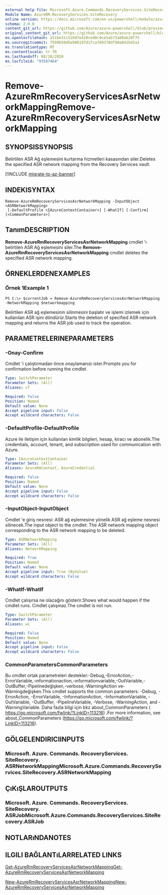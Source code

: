 ```yaml
---
external help file: Microsoft.Azure.Commands.RecoveryServices.SiteRecovery.dll-Help.xml
Module Name: AzureRM.RecoveryServices.SiteRecovery
online version: https://docs.microsoft.com/en-us/powershell/module/azurerm.recoveryservices.siterecovery/remove-azurermrecoveryservicesasrnetworkmapping
schema: 2.0.0
content_git_url: https://github.com/Azure/azure-powershell/blob/preview/src/ResourceManager/RecoveryServices.SiteRecovery/Commands.RecoveryServices.SiteRecovery/help/Remove-AzureRmRecoveryServicesAsrNetworkMapping.md
original_content_git_url: https://github.com/Azure/azure-powershell/blob/preview/src/ResourceManager/RecoveryServices.SiteRecovery/Commands.RecoveryServices.SiteRecovery/help/Remove-AzureRmRecoveryServicesAsrNetworkMapping.md
ms.openlocfilehash: a51be31c510d7e428ced0c9ce5ab73a80ab28f75
ms.sourcegitcommit: f599b50d5e980197d1fca769378df90a842b42a1
ms.translationtype: MT
ms.contentlocale: tr-TR
ms.lasthandoff: 08/20/2020
ms.locfileid: "93587464"
---
```

# <span data-ttu-id="54887-101">Remove-AzureRmRecoveryServicesAsrNetworkMapping</span><span class="sxs-lookup"><span data-stu-id="54887-101">Remove-AzureRmRecoveryServicesAsrNetworkMapping</span></span>

## <span data-ttu-id="54887-102">SYNOPSIS</span><span class="sxs-lookup"><span data-stu-id="54887-102">SYNOPSIS</span></span>
<span data-ttu-id="54887-103">Belirtilen ASR Ağ eşlemesini kurtarma hizmetleri kasasından siler.</span><span class="sxs-lookup"><span data-stu-id="54887-103">Deletes the specified ASR network mapping from the Recovery Services vault.</span></span>

[!INCLUDE [migrate-to-az-banner](../../includes/migrate-to-az-banner.md)]

## <span data-ttu-id="54887-104">INDEKI</span><span class="sxs-lookup"><span data-stu-id="54887-104">SYNTAX</span></span>

```
Remove-AzureRmRecoveryServicesAsrNetworkMapping -InputObject <ASRNetworkMapping>
 [-DefaultProfile <IAzureContextContainer>] [-WhatIf] [-Confirm] [<CommonParameters>]
```

## <span data-ttu-id="54887-105">Tanım</span><span class="sxs-lookup"><span data-stu-id="54887-105">DESCRIPTION</span></span>
<span data-ttu-id="54887-106">**Remove-AzureRmRecoveryServicesAsrNetworkMapping** cmdlet 'ı belirtilen ASR Ağ eşlemesini siler.</span><span class="sxs-lookup"><span data-stu-id="54887-106">The **Remove-AzureRmRecoveryServicesAsrNetworkMapping** cmdlet deletes the specified ASR network mapping.</span></span>

## <span data-ttu-id="54887-107">ÖRNEKLERDEN</span><span class="sxs-lookup"><span data-stu-id="54887-107">EXAMPLES</span></span>

### <span data-ttu-id="54887-108">Örnek 1</span><span class="sxs-lookup"><span data-stu-id="54887-108">Example 1</span></span>
```
PS C:\> $currentJob = Remove-AzureRmRecoveryServicesAsrNetworkMapping -NetworkMapping $networkmapping
```

<span data-ttu-id="54887-109">Belirtilen ASR ağ eşlemesinin silinmesini başlatır ve işlemi izlemek için kullanılan ASR işini döndürür.</span><span class="sxs-lookup"><span data-stu-id="54887-109">Starts the deletion of specified ASR network mapping and returns the ASR job used to track the operation.</span></span>

## <span data-ttu-id="54887-110">PARAMETRELERINE</span><span class="sxs-lookup"><span data-stu-id="54887-110">PARAMETERS</span></span>

### <span data-ttu-id="54887-111">-Onay</span><span class="sxs-lookup"><span data-stu-id="54887-111">-Confirm</span></span>
<span data-ttu-id="54887-112">Cmdlet 'i çalıştırmadan önce onaylamanızı ister.</span><span class="sxs-lookup"><span data-stu-id="54887-112">Prompts you for confirmation before running the cmdlet.</span></span>

```yaml
Type: SwitchParameter
Parameter Sets: (All)
Aliases: cf

Required: False
Position: Named
Default value: None
Accept pipeline input: False
Accept wildcard characters: False
```

### <span data-ttu-id="54887-113">-DefaultProfile</span><span class="sxs-lookup"><span data-stu-id="54887-113">-DefaultProfile</span></span>
<span data-ttu-id="54887-114">Azure ile iletişim için kullanılan kimlik bilgileri, hesap, kiracı ve abonelik.</span><span class="sxs-lookup"><span data-stu-id="54887-114">The credentials, account, tenant, and subscription used for communication with Azure.</span></span>
```yaml
Type: IAzureContextContainer
Parameter Sets: (All)
Aliases: AzureRmContext, AzureCredential

Required: False
Position: Named
Default value: None
Accept pipeline input: False
Accept wildcard characters: False
```

### <span data-ttu-id="54887-115">-InputObject</span><span class="sxs-lookup"><span data-stu-id="54887-115">-InputObject</span></span>
<span data-ttu-id="54887-116">Cmdlet 'e giriş nesnesi: ASR ağ eşlemesine yönelik ASR ağ eşleme nesnesi silinecek.</span><span class="sxs-lookup"><span data-stu-id="54887-116">The input object to the cmdlet: The ASR network mapping object corresponding to the ASR network mapping to be deleted.</span></span>

```yaml
Type: ASRNetworkMapping
Parameter Sets: (All)
Aliases: NetworkMapping

Required: True
Position: Named
Default value: None
Accept pipeline input: True (ByValue)
Accept wildcard characters: False
```

### <span data-ttu-id="54887-117">-WhatIf</span><span class="sxs-lookup"><span data-stu-id="54887-117">-WhatIf</span></span>
<span data-ttu-id="54887-118">Cmdlet çalışırsa ne olacağını gösterir.</span><span class="sxs-lookup"><span data-stu-id="54887-118">Shows what would happen if the cmdlet runs.</span></span> <span data-ttu-id="54887-119">Cmdlet çalışmaz.</span><span class="sxs-lookup"><span data-stu-id="54887-119">The cmdlet is not run.</span></span>

```yaml
Type: SwitchParameter
Parameter Sets: (All)
Aliases: wi

Required: False
Position: Named
Default value: None
Accept pipeline input: False
Accept wildcard characters: False
```

### <span data-ttu-id="54887-120">CommonParameters</span><span class="sxs-lookup"><span data-stu-id="54887-120">CommonParameters</span></span>
<span data-ttu-id="54887-121">Bu cmdlet ortak parametreleri destekler:-Debug,-ErrorAction,-ErrorVariable,-ınformationaction,-ınformationvariable,-OutVariable,-OutBuffer,-Pipelinedeğişken,-verbose,-WarningAction ve-Warningdeğişken.</span><span class="sxs-lookup"><span data-stu-id="54887-121">This cmdlet supports the common parameters: -Debug, -ErrorAction, -ErrorVariable, -InformationAction, -InformationVariable, -OutVariable, -OutBuffer, -PipelineVariable, -Verbose, -WarningAction, and -WarningVariable.</span></span> <span data-ttu-id="54887-122">Daha fazla bilgi için bkz about_CommonParameters ( https://go.microsoft.com/fwlink/?LinkID=113216) .</span><span class="sxs-lookup"><span data-stu-id="54887-122">For more information, see about_CommonParameters (https://go.microsoft.com/fwlink/?LinkID=113216).</span></span>

## <span data-ttu-id="54887-123">GÖLGELENDIRICI</span><span class="sxs-lookup"><span data-stu-id="54887-123">INPUTS</span></span>

### <span data-ttu-id="54887-124">Microsoft. Azure. Commands. RecoveryServices. SiteRecovery. ASRNetworkMapping</span><span class="sxs-lookup"><span data-stu-id="54887-124">Microsoft.Azure.Commands.RecoveryServices.SiteRecovery.ASRNetworkMapping</span></span>

## <span data-ttu-id="54887-125">ÇıKıŞLAR</span><span class="sxs-lookup"><span data-stu-id="54887-125">OUTPUTS</span></span>

### <span data-ttu-id="54887-126">Microsoft. Azure. Commands. RecoveryServices. SiteRecovery. ASRJob</span><span class="sxs-lookup"><span data-stu-id="54887-126">Microsoft.Azure.Commands.RecoveryServices.SiteRecovery.ASRJob</span></span>

## <span data-ttu-id="54887-127">NOTLARıNDA</span><span class="sxs-lookup"><span data-stu-id="54887-127">NOTES</span></span>

## <span data-ttu-id="54887-128">ILGILI BAĞLANTıLAR</span><span class="sxs-lookup"><span data-stu-id="54887-128">RELATED LINKS</span></span>

[<span data-ttu-id="54887-129">Get-AzureRmRecoveryServicesAsrNetworkMapping</span><span class="sxs-lookup"><span data-stu-id="54887-129">Get-AzureRmRecoveryServicesAsrNetworkMapping</span></span>](./Get-AzureRmRecoveryServicesAsrNetworkMapping.md)

[<span data-ttu-id="54887-130">New-AzureRmRecoveryServicesAsrNetworkMapping</span><span class="sxs-lookup"><span data-stu-id="54887-130">New-AzureRmRecoveryServicesAsrNetworkMapping</span></span>](./New-AzureRmRecoveryServicesAsrNetworkMapping.md)
